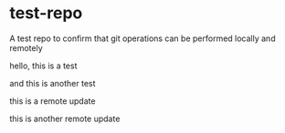 # test-repo
A test repo to confirm that git operations can be performed locally and remotely

hello, this is a test

and this is another test

this is a remote update

this is another remote update
